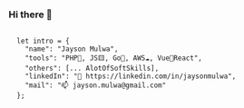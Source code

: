 ### Hi there 👋

<!--![alt text](https://github.com/jaysonmulwa/jaysonmulwa/blob/master/j.png?raw=true)-->

<!--
**jaysonmulwa/jaysonmulwa** is a ✨ _special_ ✨ repository because its `README.md` (this file) appears on your GitHub profile.

Here are some ideas to get you started:

-->
```

  let intro = {
    "name": "Jayson Mulwa",
    "tools": "PHP🐘, JS🟨, Go🐹, AWS☁, Vue🤝React",
    "others": [... AlotOfSoftSkills], 
    "linkedIn": "🔭 https://linkedin.com/in/jaysonmulwa",
    "mail": "📫 jayson.mulwa@gmail.com"
  };

```


<!--![alt text](https://github.com/jaysonmulwa/jaysonmulwa/blob/master/j2.png?raw=true)-->

